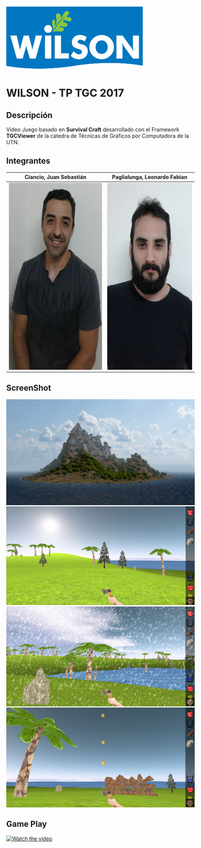 ![Image of Yaktocat](https://github.com/sebastianciancio/2017_2C_3572_Wilson/blob/master/TGC.Group/Media/HUD/wilson.png)
# WILSON - TP TGC 2017


## Descripción ##
Video Juego basado en **Survival Craft** desarrollado con el Framework **TGCViewer** de la cátedra de Técnicas de Gráficos por Computadora de la UTN.

## Integrantes ##

Ciancio, Juan Sebastián  |  Paglialunga, Leonardo Fabian
------------ | -------------
<img src="https://github.com/sebastianciancio/2017_2C_3572_Wilson/blob/master/TGC.Group/Media/Documentacion/Tato.jpeg" height="500"> | <img src="https://github.com/sebastianciancio/2017_2C_3572_Wilson/blob/master/TGC.Group/Media/Documentacion/Leo.jpeg" height="500">

## ScreenShot ##

![Image of Yaktocat](https://github.com/sebastianciancio/2017_2C_3572_Wilson/blob/master/TGC.Group/Media/HUD/presentacion2.jpg)
![Image of Yaktocat](https://github.com/sebastianciancio/2017_2C_3572_Wilson/blob/master/TGC.Group/Media/Documentacion/screenshot1.png)
![Image of Yaktocat](https://github.com/sebastianciancio/2017_2C_3572_Wilson/blob/master/TGC.Group/Media/Documentacion/screenshot2.png)
![Image of Yaktocat](https://github.com/sebastianciancio/2017_2C_3572_Wilson/blob/master/TGC.Group/Media/Documentacion/screenshot3.png)

## Game Play ##

[![Watch the video](https://img.youtube.com/vi/D2wzdLINSgc/0.jpg)](https://youtu.be/D2wzdLINSgc)
